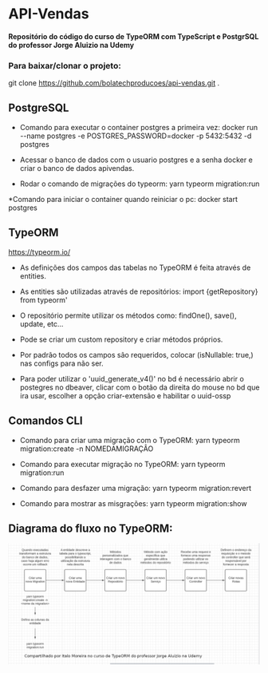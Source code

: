 # API-Vendas
#### Repositório do código do curso de TypeORM com TypeScript e PostgrSQL do professor Jorge Aluizio na Udemy

### Para baixar/clonar o projeto:
git clone https://github.com/bolatechproducoes/api-vendas.git .

## PostgreSQL

* Comando para executar o container postgres a primeira vez:
docker run --name postgres -e POSTGRES_PASSWORD=docker -p 5432:5432 -d postgres

* Acessar o banco de dados com o usuario postgres e a senha docker e criar o banco de dados apivendas.

* Rodar o comando de migrações do typeorm:
yarn typeorm migration:run

*Comando para iniciar o container quando reiniciar o pc:
docker start postgres

## TypeORM

https://typeorm.io/

* As definições dos campos das tabelas no TypeORM é feita através de entities.
* As entities são utilizadas através de repositórios: import {getRepository} from typeorm'
* O repositório permite utilizar os métodos como: findOne(), save(), update, etc...
* Pode se criar um custom repository e criar métodos próprios.
* Por padrão todos os campos são requeridos, colocar (isNullable: true,) nas configs para não ser.

* Para poder utilizar o 'uuid_generate_v4()' no bd é necessário abrir o postegres no dbeaver, clicar com o botão da direita do mouse no bd que ira usar, escolher a opção criar-extensão e habilitar o uuid-ossp

## Comandos CLI

* Comando para criar uma migração com o TypeORM:
yarn typeorm migration:create -n NOMEDAMIGRAÇÂO

* Comando para executar migração no TypeORM:
yarn typeorm migration:run

* Comando para desfazer uma migração:
yarn typeorm migration:revert

* Comando para mostrar as misgrações:
yarn typeorm migration:show

## Diagrama do fluxo no TypeORM:

![diagrama fluxo typeorm](https://github.com/bolatechproducoes/api-vendas/blob/master/diagramas/Sequencia%20de%20criacao%20TypeORM%20em%20TS.png)
